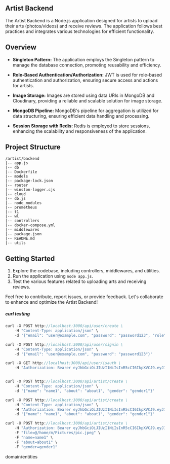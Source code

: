 ## Artist Backend

The Artist Backend is a Node.js application designed for artists to upload their arts (photos/videos) and receive reviews. The application follows best practices and integrates various technologies for efficient functionality.

## Overview

- **Singleton Pattern:** The application employs the Singleton pattern to manage the database connection, promoting reusability and efficiency.

- **Role-Based Authentication/Authorization:** JWT is used for role-based authentication and authorization, ensuring secure access and actions for artists.

- **Image Storage:** Images are stored using data URIs in MongoDB and Cloudinary, providing a reliable and scalable solution for image storage.

- **MongoDB Pipeline:** MongoDB's pipeline for aggregation is utilized for data structuring, ensuring efficient data handling and processing.

- **Session Storage with Redis:** Redis is employed to store sessions, enhancing the scalability and responsiveness of the application.

## Project Structure
```plaintext
/artist/backend
|-- app.js
|-- db
|-- Dockerfile
|-- models
|-- package-lock.json
|-- router
|-- winston-logger.cjs
|-- cloud
|-- db.js
|-- node_modules
|-- prometheus
|-- t1
|-- wl
|-- controllers
|-- docker-compose.yml
|-- middlewares
|-- package.json
|-- README.md
|-- utils
```

## Getting Started
1. Explore the codebase, including controllers, middlewares, and utilities.
2. Run the application using `node app.js`.
3. Test the various features related to uploading arts and receiving reviews.

Feel free to contribute, report issues, or provide feedback. Let's collaborate to enhance and optimize the Artist Backend!


##### curl testing
```js
curl -X POST http://localhost:3000/api/user/create \
    -H "Content-Type: application/json" \
    -d '{"email": "user@example.com", "password": "password123", "role": "user"}'

curl -X POST http://localhost:3000/api/user/signin \
    -H "Content-Type: application/json" \
    -d '{"email": "user@example.com", "password": "password123"}'

curl -X GET http://localhost:3000/api/user/isauth \
    -H "Authorization: Bearer eyJhbGciOiJIUzI1NiIsInR5cCI6IkpXVCJ9.eyJ1c2VySWQiOiI2NzVmZWQ1ZWFkNzA3MzM1ZGNiMjAyYzgiLCJpYXQiOjE3MzQzMzk5NDV9.hlIqWrmJjXUGEoC6dblts0du9jsbnt13iOIifMcEWwQ"


curl -X POST http://localhost:3000/api/artist/create \
    -H "Content-Type: application/json" \
    -d '{"name": "name1", "about": "about1", "gender": "gender1"}'

curl -X POST http://localhost:3000/api/artist/create \
    -H "Content-Type: application/json" \
    -H "Authorization: Bearer eyJhbGciOiJIUzI1NiIsInR5cCI6IkpXVCJ9.eyJ1c2VySWQiOiI2NzYxMjU4ZDEzOGZhODYyMzQ4NjM3NDkiLCJpYXQiOjE3MzQ0MjAyMjB9.0kncR7qqf7EObs-_kKzHbsRIBF3JnpQo7BMNmJuZlzo" \
    -d '{"name": "name1", "about": "about1", "gender": "gender1"}'

curl -X POST http://localhost:3000/api/artist/create \
    -H "Authorization: Bearer eyJhbGciOiJIUzI1NiIsInR5cCI6IkpXVCJ9.eyJ1c2VySWQiOiI2NzYxMjU4ZDEzOGZhODYyMzQ4NjM3NDkiLCJpYXQiOjE3MzQ0MjAyMjB9.0kncR7qqf7EObs-_kKzHbsRIBF3JnpQo7BMNmJuZlzo" \
    -F "file=@/home/m/Pictures/pic.jpeg" \
    -F "name=name1" \
    -F "about=about1" \
    -F "gender=gender1"

```
domain/entities
